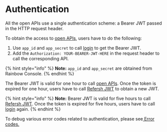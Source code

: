 # Authentication

All the open APIs use a single authentication scheme: a Bearer JWT passed in the HTTP request header.

To obtain the access to [open APIs](../api-reference/open-api/), users have to do the following:

1. Use `app_id` and `app_secret` to call [login](../api-reference/open-api/login.md#login) to get the Bearer JWT.
2. Add the `Authorization: YOUR-BEARER-JWT-HERE` in the request header to call the corresponding API.

{% hint style="info" %}
**Note:** `app_id` and `app_secret` are obtained from Rainbow Console.
{% endhint %}

The Bearer JWT is valid for one hour to call [open APIs](../api-reference/open-api/). Once the token is expired for one hour, users have to call [Refersh JWT](../api-reference/open-api/login.md#refresh\_token) to obtain a new JWT.

{% hint style="info" %}
**Note:** Bearer JWT is valid for five hours to call [Refersh JWT](../api-reference/open-api/login.md#refresh\_token). Once the token is expired for five hours, users have to call [login](../api-reference/open-api/login.md#login) again.
{% endhint %}

To debug various error codes related to authentication, please see[ Error codes.](error-codes.md)
